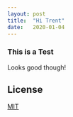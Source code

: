 ```yaml
---
layout: post
title:  "Hi Trent"
date:   2020-01-04
---
```


### This is a Test

Looks good though!


<!-- %enddocs -->

## License

[MIT](./LICENSE)
